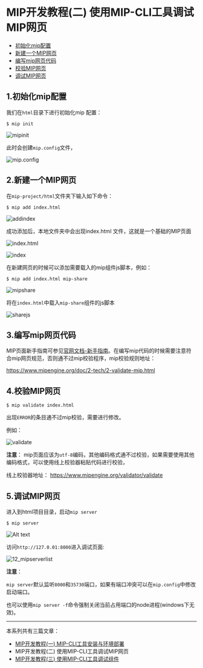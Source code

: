 # MIP开发教程(二)  使用MIP-CLI工具调试MIP网页

- [初始化mip配置](#no1)    
- [新建一个MIP网页](#no2)    
- [编写mip网页代码](#no3)    
- [校验MIP网页](#no4)    
- [调试MIP网页](#no5)  

<div id="no1">   </div>

## 1.初始化mip配置  

我们在`html`目录下进行初始化mip 配置：  

```
$ mip init
```

![mipinit](https://github.com/mipengine/mip-blog/blob/master/img/12_mipinit.jpg)  

此时会创建`mip.config`文件，  

![mip.config](https://github.com/mipengine/mip-blog/blob/master/img/12_mipconfig.jpg)

<div id="no2">   </div>  

## 2.新建一个MIP网页

在`mip-project/html`文件夹下输入如下命令：
```
$ mip add index.html
```
![addindex](https://github.com/mipengine/mip-blog/blob/master/img/12_addindex.jpg)

成功添加后，本地文件夹中会出现index.html 文件，这就是一个基础的MIP页面 

![index.html](https://github.com/mipengine/mip-blog/blob/master/img/12_indexhtml.jpg)  


![index](https://github.com/mipengine/mip-blog/blob/master/img/12_index.jpg)  

在新建网页的时候可以添加需要载入的mip组件js脚本，例如：

```
$ mip add index.html mip-share
```

![mipshare](https://github.com/mipengine/mip-blog/blob/master/img/12_mipshare.jpg)     

将在`index.html`中载入`mip-share`组件的js脚本 


![sharejs](https://github.com/mipengine/mip-blog/blob/master/img/12_sharejs.jpg)       

<div id="no3">   </div>  

## 3.编写mip网页代码

MIP页面新手指南可参见[官网文档-新手指南](https://www.mipengine.org/doc/00-mip-101.html)。在编写mip代码的时候需要注意符合mip网页规范，否则通不过mip校验程序，mip校验规则地址：

https://www.mipengine.org/doc/2-tech/2-validate-mip.html

<div id="no4">   </div>

## 4.校验MIP网页 

```
$ mip validate index.html
```

出现`ERROR`的条目通不过mip校验，需要进行修改。

例如：

![validate](https://github.com/mipengine/mip-blog/blob/master/img/12_validate.jpg)  


**注意**： 
mip页面应该为`utf-8`编码，其他编码格式通不过校验，如果需要使用其他编码格式，可以使用线上校验器粘贴代码进行校验，  

线上校验器地址：
https://www.mipengine.org/validator/validate  

<div id="no5">   </div>  

## 5.调试MIP网页

进入到html项目目录，启动`mip server`

```
$ mip server
```
![Alt text](https://github.com/mipengine/mip-blog/blob/master/img/12_mipserver.jpg) 

访问`http://127.0.01:8000`进入调试页面:  

![12_mipserverlist](https://github.com/mipengine/mip-blog/blob/master/img/12_mipserverlist.jpg)  

**注意**：  

`mip server`默认监听`8000`和`35730`端口，如果有端口冲突可以在`mip.config`中修改启动端口。  
 
也可以使用`mip server -f`命令强制关闭当前占用端口的node进程(windows下无效)。   
 
<hr>
本系列共有三篇文章：  

- [MIP开发教程(一)  MIP-CLI工具安装与环境部署](https://github.com/mipengine/mip-blog/blob/master/11_MIP%E5%BC%80%E5%8F%91%E6%95%99%E7%A8%8B(%E4%B8%80)%20%20MIP-CLI%E5%B7%A5%E5%85%B7%E5%AE%89%E8%A3%85%E4%B8%8E%E7%8E%AF%E5%A2%83%E9%83%A8%E7%BD%B2.md)
- MIP开发教程(二)  使用MIP-CLI工具调试MIP网页
- [MIP开发教程(三)  使用MIP-CLI工具调试组件](https://github.com/mipengine/mip-blog/blob/master/13_MIP%E5%BC%80%E5%8F%91%E6%95%99%E7%A8%8B(%E4%B8%89)%20%20%E4%BD%BF%E7%94%A8MIP-CLI%E5%B7%A5%E5%85%B7%E8%B0%83%E8%AF%95%E7%BB%84%E4%BB%B6.md)

